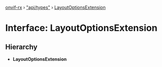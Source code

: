 [onvif-rx](../README.md) › ["api/types"](../modules/_api_types_.md) › [LayoutOptionsExtension](_api_types_.layoutoptionsextension.md)

# Interface: LayoutOptionsExtension

## Hierarchy

* **LayoutOptionsExtension**
